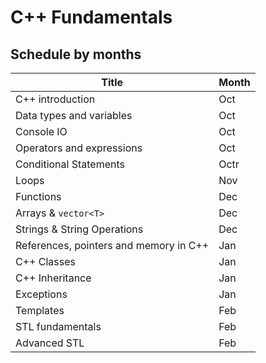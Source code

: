 # C++ Fundamentals
##  Schedule by months

| Title                                   | Month
| --------------------------------------- |------
| C++ introduction                        | Oct
| Data types and variables                | Oct
| Console IO                              | Oct
| Operators and expressions               | Oct
| Conditional Statements                  | Octr
| Loops                                   | Nov
| Functions                               | Dec
| Arrays & `vector<T>`                    | Dec
| Strings & String Operations             | Dec
| References, pointers and memory in C++  | Jan
| C++ Classes                             | Jan
| C++ Inheritance                         | Jan
| Exceptions                              | Jan
| Templates                               | Feb
| STL fundamentals                        | Feb
| Advanced STL                            | Feb
